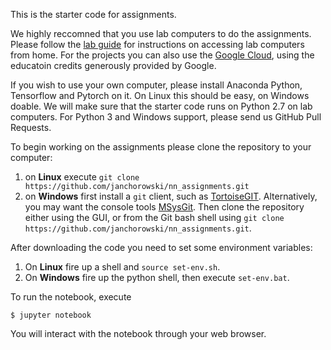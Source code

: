 This is the starter code for assignments.

We highly reccomned that you use lab computers to do the assignments. Please follow the [lab guide](lab_information/lab_guide/README.md) for instructions on accessing lab computers from home. For the projects you can also use the [Google Cloud](lab_information/gce/README.md), using the educatoin credits generously provided by Google.

If you wish to use your own computer, please install Anaconda Python, Tensorflow and Pytorch on it. On Linux this should be easy, on Windows doable. We will make sure that the starter code runs on Python 2.7 on lab computers. For Python 3 and Windows support, please send us GitHub Pull Requests.

To begin working on the assignments please clone the repository to your computer:

1. on **Linux** execute `git clone https://github.com/janchorowski/nn_assignments.git`
2. on **Windows** first install a `git` client, such as [TortoiseGIT](https://tortoisegit.org/). Alternatively, you may want the console tools [MSysGit](https://git-for-windows.github.io/). Then clone the repository either using the GUI, or from the Git bash shell using  `git clone https://github.com/janchorowski/nn_assignments.git`.

After downloading the code you need to set some environment variables:

1. On **Linux** fire up a shell and `source set-env.sh`.
2. On **Windows** fire up the python shell, then execute `set-env.bat`.

To run the notebook, execute

`$ jupyter notebook`

You will interact with the notebook through your web browser.
